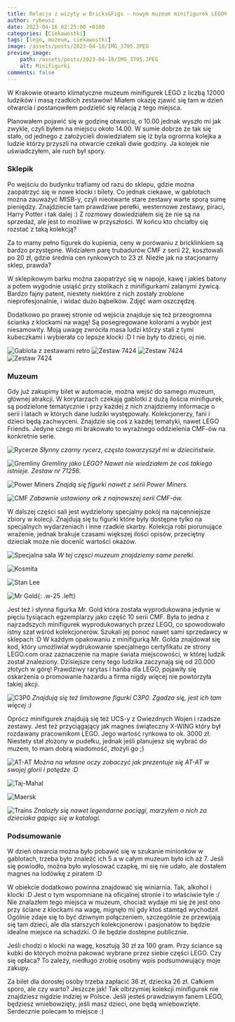 ```yaml
---
title: Relacja z wizyty w Bricks&Figs - nowym muzeum minifigurek LEGO® w Polsce
author: rybeusz
date: 2023-04-16 02:25:00 +0100
categories: [Ciekawostki]
tags: [lego, muzeum, ciekawostki]
image: /assets/posts/2023-04-18/IMG_3795.JPEG
preview_image:
    path: /assets/posts/2023-04-18/IMG_3795.JPEG
    alt: Minifigurki
comments: false
---
```


W Krakowie otwarto klimatyczne muzeum minifigurek LEGO z liczbą 12000 ludzików i masą rzadkich zestawów!
Miałem okazję zjawić się tam w dzień otwarcia i postanowiłem podzielić się relacją z tego miejsca.

Planowałem pojawić się w godzinę otwarcia, o 10.00 jednak wyszło mi jak zwykle, czyli byłem na miejscu około 14.00.
W sumie dobrze że tak się stało, od jednego z założycieli dowiedziałem się iż byla ogromna kolejka a ludzie którzy przyszli na otwarcie czekali dwie godziny. Ja kolejek nie uświadczyłem, ale ruch był spory.

### Sklepik
Po wejściu do budynku trafiamy od razu do sklepu, gdzie można zaopatrzyć się w nowe klocki i bilety. Co jednak ciekawe, w gablotach można zauważyć MISB-y, czyli nieotwarte stare zestawy warte sporą sumę pieniędzy. Znajdziecie tam prawdziwe perełki, westernowe zestawy, piraci, Harry Potter i tak dalej :) Z rozmowy dowiedziałem się że nie są na sprzedaż, ale jest to możliwe w przyszłości.
W końcu kto chciałby się rozstać z taką kolekcją?

Za to mamy pełno figurek do kupienia, ceny w porówaniu z bricklinkiem są bardzo przystępne. Widziałem parę trubadurów CMF z serii 22, kosztowali po 20 zł, gdzie średnia cen rynkowych to 23 zł. Nieźle jak na stacjonarny sklep, prawda?

W sklepikowym barku można zaopatrzyć się w napoje, kawę i jakieś batony a potem wygodnie usiąść przy stolikach z minifigurkami zalanymi żywicą. Bardzo fajny patent, niestety niektóre z nich zostały zrobione nieprofesjonalnie, i widać dużo bąbelków. Zdjęć wam oszczędzę.

Dodatkowo po prawej stronie od wejścia znajduje się też przeogromna ścianka z klockami na wagę! Są posegregowane kolorami a wybór jest niesamowity. Moją uwagę zwróciła masa ludzi którzy stali z tymi kubeczkami i wybierała co lepsze klocki :D I nie były to dzieci, oj nie.

<div class='images-gallery'>
    <img style='' src='/assets/posts/2023-04-18/IMG_3806.JPEG' alt='Gablota z zestawami retro'/>
    <img style='' src='/assets/posts/2023-04-18/IMG_3808.JPEG' alt='Zestaw 7424'/>
    <img style='' src='/assets/posts/2023-04-18/IMG_3807.JPEG' alt='Zestaw 7424'/>
    <img style='' src='/assets/posts/2023-04-18/IMG_3803.JPEG' alt='Zestaw 7424'/>
</div>

### Muzeum
Gdy już zakupimy bilet w automacie, można wejść do samego muzeum, głównej atrakcji. W korytarzach czekają gablotki z dużą ilościa minifigurek, są podzielone tematycznie i przy każdej z nich znajdziemy informacje o serii i latach w których dane ludziki występowały. Kolekcjonerzy, fani i dzieci będą zachwyceni. Znajdzie się coś z każdej tematyki, nawet LEGO Friends. Jedyne czego mi brakowało to wyraźnego oddzielenia CMF-ów na konkretnie serie.

![Rycerze](/assets/posts/2023-04-18/IMG_3762.JPEG)
_Słynny czarny rycerz, często towarzyszył mi w dzieciństwie._

![Gremliny](/assets/posts/2023-04-18/IMG_3756.JPEG)
_Gremliny jako LEGO? Nawet nie wiedziałem że coś takiego istnieje. Zestaw nr 71256._

![Power Miners](/assets/posts/2023-04-18/IMG_3783.JPEG)
_Znajdą się figurki nawet z serii Power Miners._

![CMF](/assets/posts/2023-04-18/IMG_3802.JPEG)
_Zabawnie ustawiony ork z najnowszej serii CMF-ów._

W dalszej części sali jest wydzielony specjalny pokój na najcenniejsze zbiory w kolecji. Znajdują się tu figurki które były dostępne tylko na specjalnych wydarzeniach i inne rzadkie skarby. Kolekcja robi piorunujące wrażenie, jednak brakuje czasami większej ilości opisów, przeciętny dzieciak może nie docenić wartości okazów.

![Specjalna sala](/assets/posts/2023-04-18/IMG_3781.JPEG)
_W tej częsci muzeum znajdziemy same perełki._

![Kosmita](/assets/posts/2023-04-18/IMG_3772.JPEG)

![Stan Lee](/assets/posts/2023-04-18/IMG_3771.JPEG)

![Mr Gold](/assets/posts/2023-04-18/IMG_3777.JPEG){: .w-25 .left}

Jest też i słynna figurka Mr. Gold która została wyprodukowana jedynie w pięciu tysiącach egzemplarzy jako część 10 serii CMF. Była to jedna z najrzadszych minifigurek wyprodukowanych przez LEGO, co spowodowało istny szał wśród kolekcjonerów. Szukali jej ponoć nawet sami sprzedawcy w sklepach :D W każdym opakowaniu z minifigurką Mr. Golda znajdował się kod, który umożliwiał wydrukowanie specjalnego certyfikatu ze strony LEGO.com oraz zaznaczenie na mapie świata miejscowości, w której ludzik został znaleziony. Dzisiejsze ceny tego ludzika zaczynają się od 20.000 złotych w górę! Prawdziwy rarytas i hańba dla LEGO, pojawiły się oskarżenia o promowanie hazardu a firma nigdy więcej nie powtórzyła takiej akcji.

![C3P0](/assets/posts/2023-04-18/IMG_3770.JPG)
_Znajdują się też limitowane figurki C3P0. Zgadza się, jest ich tam więcej :)_

Oprócz minifigurek znajdują się też UCS-y z Gwiezdnych Wojen i rzadsze zestawy. Jest też przyciągający jak magnes świąteczny X-WING który był rozdawany pracownikom LEGO. Jego wartość rynkowa to ok. 3000 zł. Niestety stał złożony w pudełku, jednak jeśli planujesz się wybrać do muzem, to mam dobrą wiadomość, złożyli go ;)

![AT-AT](/assets/posts/2023-04-18/IMG_3744.JPEG)
_Można na własne oczy zobaczyć jak prezentuje się AT-AT w swojej glorii i potędze :D_

![Taj-Mahal](/assets/posts/2023-04-18/IMG_3754.JPG)

![Maersk](/assets/posts/2023-04-18/IMG_3755.JPEG)

![Trains](/assets/posts/2023-04-18/IMG_3798.JPEG)
_Znalazły się nawet legendarne pociągi, marzyłem o nich za dzieciaka gapiąc się w katalogi._

### Podsumowanie
W dzień otwarcia można było pobawić się w szukanie minionków w gablotach, trzeba było znaleźć ich 5 a w całym muzeum było ich aż 7.
Jeśli się powiodło, można było wylosować czapkę, mi się nie udało, ale dostałem magnes na lodówkę z piratem :D

W obiekcie dodatkowo powinna znajdować się winiarnia. Tak, alkohol i klocki :D Jest o tym wspomniane na oficjalnej stronie i to właściwie tyle :/ Nie znalazłem tego miejsca w muzeum, chociaż wydaje mi się że jest ono przy ściane z klockami na wagę, mignęło mi gdy ktoś stamtąd wychodził. Ogólnie zdaje się to być dziwnym połączeniem, szczególnie że przewijają się tam dzieci, ale dla starszych kolekcjonerów i pasjonatów to będzie idealne miejsce na schadzki. O ile będzie dostepne publicznie.

Jeśli chodzi o klocki na wagę, kosztują 30 zł za 100 gram. Przy ściance są kubki do których można pakować wybrane przez siebie części LEGO. Czy się opłaca? To zależy, niedługo zrobię osobny wpis podsumowujący moje zakupy.

Za bilet dla dorosłej osoby trzeba zapłacić 36 zł, dziecka 26 zł. Całkiem sporo, ale czy warto? Jeszcze jak! Tak olbrzymiej kolekcji minifigurek nie znajdziesz nigdzie indziej w Polsce. Jeśli jesteś prawdziwym fanem LEGO, będziesz wniebowzięty, jeśli masz dzieci, one będą wniebowzięte. Serdecznie polecam to miejsce :)
